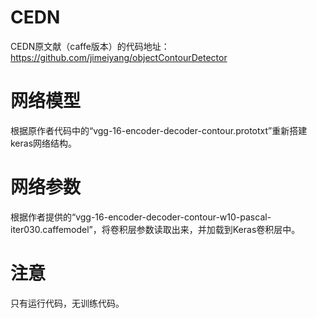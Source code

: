 # CEDN
CEDN原文献（caffe版本）的代码地址：https://github.com/jimeiyang/objectContourDetector

# 网络模型
根据原作者代码中的“vgg-16-encoder-decoder-contour.prototxt”重新搭建keras网络结构。

# 网络参数
根据作者提供的“vgg-16-encoder-decoder-contour-w10-pascal-iter030.caffemodel”，将卷积层参数读取出来，并加载到Keras卷积层中。

# 注意
只有运行代码，无训练代码。
